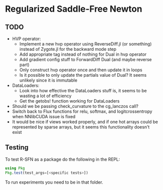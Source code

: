 # Regularized Saddle-Free Newton

## TODO
- HVP operator:
  - Implement a new hvp operator using ReverseDiff.jl (or something) instead of Zygote.jl for the backward mode step
  - Add appropriate tag instead of nothing for Dual in hvp operator
  - Add gradient config stuff to ForwardDiff Dual (and maybe reverse part)
  - Only construct hvp operator once and then update it in loops
  - Is it possible to only update the partials value of Dual? It seems unlikely since it is immutable
- DataLoaders:
  - Look into how effective the DataLoaders stuff is, it seems to be wasting a lot of efficiency
  - Get the getobs! function working for DataLoaders
- Should we be passing check_curvature to the cg_lanczos call?
- Switch back to Flux functions for relu, softmax, and logitcrossentropy when NNlibCUDA issue is fixed
- It would be nice if views worked properly, and if one hot arrays could be represented by sparse arrays, but it seems this functionality doesn't exist

## Testing
To test R-SFN as a package do the following in the REPL:
```julia
using Pkg
Pkg.test(test_args=[<specific tests>])
```

To run experiments you need to be in that folder.
